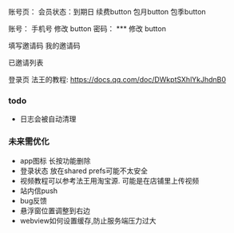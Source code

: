 账号页：
会员状态：到期日    续费button
包月button 包季button

账号： 手机号 修改 button
密码： ***   修改 button


填写邀请码 我的邀请码

已邀请列表


登录页
法王的教程: https://docs.qq.com/doc/DWkptSXhlYkJhdnB0

### todo

- 日志会被自动清理

### 未来需优化
- app图标 长按功能删除
- 登录状态 放在shared prefs可能不太安全
- 视频教程可以参考法王用淘宝源. 可能是在店铺里上传视频
- 站内信push
- bug反馈
- 悬浮窗位置调整到右边
- webview如何设置缓存,防止服务端压力过大